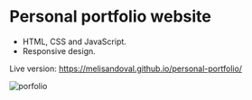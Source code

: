 # Personal portfolio website

- HTML, CSS and JavaScript.
- Responsive design.

Live version: https://melisandoval.github.io/personal-portfolio/

![porfolio](https://user-images.githubusercontent.com/94930294/211423569-a8f488d5-cbc3-4cdd-9ef8-0e33b1da20f0.gif)
